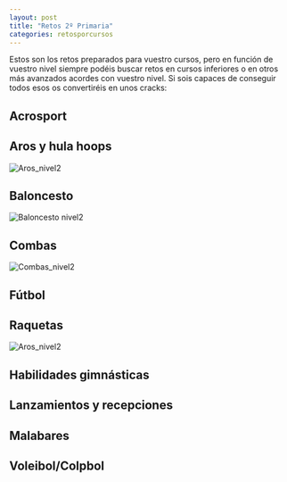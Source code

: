 ```yaml
---
layout: post
title: "Retos 2º Primaria"
categories: retosporcursos
---
```


Estos son los retos preparados para vuestro cursos, pero en función de vuestro nivel siempre podéis buscar retos en cursos inferiores o en otros más avanzados acordes con vuestro nivel. Si sois capaces de conseguir todos esos os convertiréis en unos cracks:

## Acrosport

## Aros y hula hoops

![Aros_nivel2](../images_text/aros_nivel_2_compressed.jpg)

## Baloncesto

![Baloncesto nivel2](../images_text/basket_nivel_02_compressed.jpg)

## Combas

![Combas_nivel2](../images_text/comba_nivel_2_compressed.jpg)

## Fútbol

## Raquetas

![Aros_nivel2](../images_text/raquetas_nivel_2_compressed.jpg)

## Habilidades gimnásticas

## Lanzamientos y recepciones

## Malabares

## Voleibol/Colpbol
